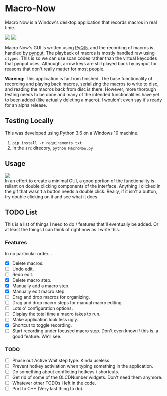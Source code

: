 # Macro-Now
Macro Now is a Window's desktop application that records macros in real time.

![](https://i.imgur.com/zCgFmLX.png)
![](https://i.imgur.com/ykLozzY.png)

Macro Now's GUI is written using [PyQt5](https://pypi.org/project/PyQt5/), 
and the recording of macros
is handled by [pynput](https://github.com/moses-palmer/pynput). The playback
of macros is mostly handled raw using `ctypes`. This is so we can use scan codes
rather than the virtual keycodes that pynput uses. Although, arrow keys are
still played back by pynput for reasons that don't really matter for most
people.

**Warning:** This application is far from finished. The base functionality of
recording and playing back macros, serializing the macros to write to disc,
and reading the macros back from disc is there. However, more thorough
testing needs to be done and many of the intended functionalities have yet
to been added (like actually deleting a macro). I wouldn't even say it's
ready for an alpha release.

## Testing Locally
This was developed using Python 3.6 on a Windows 10 machine.
1. `pip install -r requirements.txt`
2. In the `src` direcory, `python MacroNow.py`

## Usage
![](https://i.imgur.com/cmLNL0r.gif)\
In an effort to create a minimal GUI, a good portion of the functionality is
reliant on double clicking components of the interface. Anything I clicked
in the gif that wasn't a button needs a double click. Really, if it isn't
a button, try double clicking on it and see what it does.

## TODO List
This is a list of things I need to do / features that'll eventually be added.
Or at least the things I can think of right now as I write this.

### Features
In no particular order...
- [x] Delete macros.
- [ ] Undo edit.
- [ ] Redo edit.
- [x] Delete macro step.
- [x] Manually add a macro step.
- [x] Manually edit macro step.
- [ ] Drag and drop macros for organizing.
- [ ] Drag and drop macro steps for manual macro editing.
- [ ] Lots o' configuration options.
- [ ] Display the total time a macro takes to run.
- [ ] Make application look less ugly.
- [x] Shortcut to toggle recording.
- [ ] Start recording under focused macro step. Don't even know if this is.
    a good feature. We'll see.

### TODO
- [ ] Phase out Active Wait step type. Kinda useless.
- [ ] Prevent hotkey activiation when typing something in the application.
- [ ] Do something about conflicting hotkeys / shortcuts.
- [ ] Get rid of some of the QLCDNumber widgets. Don't need them anymore.
- [ ] Whatever other TODOs I left in the code.
- [ ] Port to C++ (Very last thing to do).

